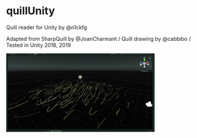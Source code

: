 # quillUnity
Quill reader for Unity by @n1ckfg

Adapted from SharpQuill by @JoanCharmant / 
Quill drawing by @cabbibo / 
Tested in Unity 2018, 2019

<img src="./docs/demo.png" width=400>
